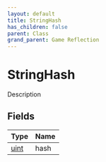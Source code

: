 ```yaml
---
layout: default
title: StringHash
has_children: false
parent: Class
grand_parent: Game Reflection
---
```

# StringHash
Description 

## Fields

| Type | Name |
|:-------------|:--------------|
| [uint](/docs/game-reflection/components/uint) | hash |


